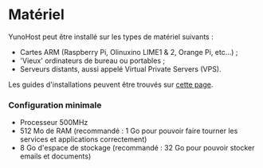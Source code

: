 # Matériel

YunoHost peut être installé sur les types de matériel suivants :
- Cartes ARM (Raspberry Pi, Olinuxino LIME1 & 2, Orange Pi, etc...) ;
- 'Vieux' ordinateurs de bureau ou portables ;
- Serveurs distants, aussi appelé Virtual Private Servers (VPS).

Les guides d'installations peuvent être trouvés sur [cette page](/install).

### Configuration minimale

* Processeur 500MHz
* 512 Mo de RAM (recommandé : 1 Go pour pouvoir faire tourner les services et applications correctement)
* 8 Go d'espace de stockage (recommandé : 32 Go pour pouvoir stocker emails et documents)
